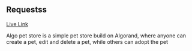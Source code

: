 ## Requestss

[Live Link]()

Algo pet store is a simple pet store build on Algorand, where anyone can create a pet, edit and delete a pet, while others can adopt the pet
